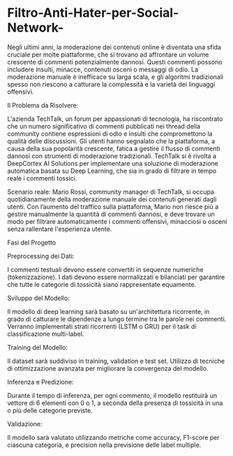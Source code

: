 # Filtro-Anti-Hater-per-Social-Network-

Negli ultimi anni, la moderazione dei contenuti online è diventata una sfida cruciale per molte piattaforme, che si trovano ad affrontare un volume crescente di commenti potenzialmente dannosi. Questi commenti possono includere insulti, minacce, contenuti osceni o messaggi di odio. La moderazione manuale è inefficace su larga scala, e gli algoritmi tradizionali spesso non riescono a catturare la complessità e la varietà dei linguaggi offensivi.

Il Problema da Risolvere:

L'azienda TechTalk, un forum per appassionati di tecnologia, ha riscontrato che un numero significativo di commenti pubblicati nei thread della community contiene espressioni di odio e insulti che compromettono la qualità delle discussioni. Gli utenti hanno segnalato che la piattaforma, a causa della sua popolarità crescente, fatica a gestire il flusso di commenti dannosi con strumenti di moderazione tradizionali. TechTalk si è rivolta a DeepCortex AI Solutions per implementare una soluzione di moderazione automatica basata su Deep Learning, che sia in grado di filtrare in tempo reale i commenti tossici.

Scenario reale: Mario Rossi, community manager di TechTalk, si occupa quotidianamente della moderazione manuale dei contenuti generati dagli utenti. Con l’aumento del traffico sulla piattaforma, Mario non riesce più a gestire manualmente la quantità di commenti dannosi, e deve trovare un modo per filtrare automaticamente i commenti offensivi, minacciosi o osceni senza rallentare l'esperienza utente.

Fasi del Progetto

Preprocessing dei Dati:

I commenti testuali devono essere convertiti in sequenze numeriche (tokenizzazione).
I dati devono essere normalizzati e bilanciati per garantire che tutte le categorie di tossicità siano rappresentate equamente.

Sviluppo del Modello:

Il modello di deep learning sarà basato su un'architettura ricorrente, in grado di catturare le dipendenze a lungo termine tra le parole nei commenti.
Verranno implementati strati ricorrenti (LSTM o GRU) per il task di classificazione multi-label.

Training del Modello:

Il dataset sarà suddiviso in training, validation e test set.
Utilizzo di tecniche di ottimizzazione avanzata per migliorare la convergenza del modello.

Inferenza e Predizione:

Durante il tempo di inferenza, per ogni commento, il modello restituirà un vettore di 6 elementi con 0 o 1, a seconda della presenza di tossicità in una o più delle categorie previste.

Validazione:

Il modello sarà valutato utilizzando metriche come accuracy, F1-score per ciascuna categoria, e precision nella previsione delle label multiple.
